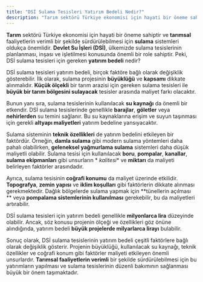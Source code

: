 ```yaml
---
title: "DSİ Sulama Tesisleri Yatırım Bedeli Nedir?"
description: "Tarım sektörü Türkiye ekonomisi için hayati bir öneme sahiptir ve tarımsal faaliyetlerin verimli bir şekilde sürdürülebilmesi için sulama sistemleri oldukça önemlidir"
---
```


**Tarım** sektörü Türkiye ekonomisi için hayati bir öneme sahiptir ve **tarımsal** faaliyetlerin verimli bir şekilde
sürdürülebilmesi için **sulama** sistemleri oldukça önemlidir. **Devlet Su İşleri (DSİ)**, ülkemizde sulama tesislerinin
planlanması, inşası ve işletilmesi konusunda önemli bir role sahiptir. Peki, DSİ sulama tesisleri için gereken **yatırım
bedeli** nedir?

DSİ sulama tesisleri yatırım bedeli, birçok faktöre bağlı olarak değişiklik gösterebilir. İlk olarak, sulama projesinin
**büyüklüğü** ve **kapsamı** dikkate alınmalıdır. **Küçük ölçekli** bir tarım arazisi için gereken sulama tesisleri ile
**büyük bir tarım bölgesini sulayacak** tesisler arasında maliyet farkı olacaktır.

Bunun yanı sıra, sulama tesislerinin kullanılacak **su kaynağı** da önemli bir etkendir. DSİ sulama tesislerinde
genellikle **barajlar**, **göletler** veya **nehirlerden** su temini sağlanır. Bu su kaynaklarına erişim ve suyun
taşınması için gerekli **altyapı maliyetleri** yatırım bedeline yansıyacaktır.

Sulama sisteminin **teknik özellikleri** de yatırım bedelini etkileyen bir faktördür. Örneğin, **damla sulama** gibi
modern sulama yöntemleri daha pahalı olabilirken, **geleneksel yağmurlama sulama** sistemleri daha düşük maliyetli
olabilir. Sulama tesisi için kullanılacak **boru**, **pompalar**, **kanallar**, **sulama ekipmanları** gibi unsurların *
*kalitesi** ve **miktarı** da maliyeti belirleyen faktörler arasındadır.

Ayrıca, sulama tesisinin **coğrafi konumu** da maliyet üzerinde etkilidir. **Topografya**, **zemin yapısı** ve **iklim
koşulları** gibi faktörlerin dikkate alınması gerekmektedir. Dağlık bölgelerde sulama yapmak için **tünellerin açılması
** veya **pompalama sistemlerinin kullanılması** gerekebilir, bu da maliyetleri artırabilir.

DSİ sulama tesisleri için yatırım bedeli genellikle **milyonlarca lira** düzeyinde olabilir. Ancak, söz konusu projenin
ölçeği ve özellikleri göz önüne alındığında, yatırım bedeli **büyük projelerde milyarlarca lirayı** bulabilir.

Sonuç olarak, DSİ sulama tesislerinin yatırım bedeli çeşitli faktörlere bağlı olarak değişiklik gösterir. Projenin
büyüklüğü, kullanılacak su kaynağı, teknik özellikler ve coğrafi konum gibi faktörler maliyeti etkileyen önemli
unsurlardır. **Tarımsal faaliyetlerin verimli** bir şekilde sürdürülebilmesi için bu yatırımların yapılması ve sulama
tesislerinin düzenli bakımının sağlanması büyük bir önem taşımaktadır.
